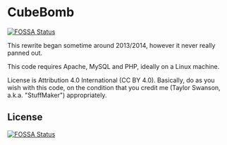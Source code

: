 # CubeBomb
[![FOSSA Status](https://app.fossa.io/api/projects/git%2Bgithub.com%2FTaylorSwanson%2FCubeBombV2.svg?type=shield)](https://app.fossa.io/projects/git%2Bgithub.com%2FTaylorSwanson%2FCubeBombV2?ref=badge_shield)


This rewrite began sometime around 2013/2014, however it never really panned out.

This code requires Apache, MySQL and PHP, ideally on a Linux machine. 

License is Attribution 4.0 International (CC BY 4.0).
Basically, do as you wish with this code, on the condition that you credit me (Taylor Swanson, a.k.a. "StuffMaker") appropriately.


## License
[![FOSSA Status](https://app.fossa.io/api/projects/git%2Bgithub.com%2FTaylorSwanson%2FCubeBombV2.svg?type=large)](https://app.fossa.io/projects/git%2Bgithub.com%2FTaylorSwanson%2FCubeBombV2?ref=badge_large)